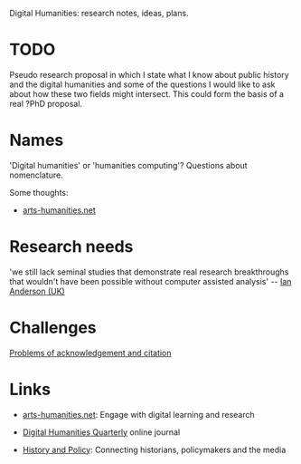 Digital Humanities: research notes, ideas, plans.

TODO
====

Pseudo research proposal in which I state what I know about public
history and the digital humanities and some of the questions I would
like to ask about how these two fields might intersect. This could
form the basis of a real ?PhD proposal.

Names
=====

'Digital humanities' or 'humanities computing'? Questions about
nomenclature.

Some thoughts:

* [arts-humanities.net](http://www.arts-humanities.net/deliberative_humanism_social_software_digital_humanities)

Research needs
==============

'we still lack seminal studies that demonstrate real research breakthroughs that wouldn't have been possible without computer assisted analysis' -- [Ian Anderson (UK)](http://www.arts-humanities.net/forumtopic/ian_anderson_association_history_computing)

Challenges
==========

[Problems of acknowledgement and citation](http://www.arts-humanities.net/forumtopic/shut_all_our_websites_down)


Links
=====

* [arts-humanities.net](http://www.arts-humanities.net/): Engage with
  digital learning and research

* [Digital Humanities Quarterly](http://www.digitalhumanities.org/dhq/)
  online journal

* [History and Policy](http://www.historyandpolicy.org/): Connecting
  historians, policymakers and the media

